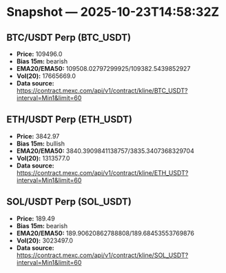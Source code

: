 # Snapshot — 2025-10-23T14:58:32Z

## BTC/USDT Perp (BTC_USDT)
- **Price:** 109496.0
- **Bias 15m:** bearish
- **EMA20/EMA50:** 109508.02797299925/109382.5439852927
- **Vol(20):** 17665669.0
- **Data source:** https://contract.mexc.com/api/v1/contract/kline/BTC_USDT?interval=Min1&limit=60

## ETH/USDT Perp (ETH_USDT)
- **Price:** 3842.97
- **Bias 15m:** bullish
- **EMA20/EMA50:** 3840.3909841138757/3835.3407368329704
- **Vol(20):** 1313577.0
- **Data source:** https://contract.mexc.com/api/v1/contract/kline/ETH_USDT?interval=Min1&limit=60

## SOL/USDT Perp (SOL_USDT)
- **Price:** 189.49
- **Bias 15m:** bearish
- **EMA20/EMA50:** 189.90620862788808/189.68453553769876
- **Vol(20):** 3023497.0
- **Data source:** https://contract.mexc.com/api/v1/contract/kline/SOL_USDT?interval=Min1&limit=60
